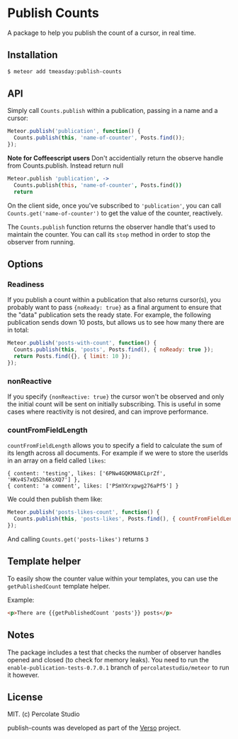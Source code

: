 # Publish Counts

A package to help you publish the count of a cursor, in real time.

## Installation

``` sh
$ meteor add tmeasday:publish-counts
```

## API

Simply call `Counts.publish` within a publication, passing in a name and a cursor:

```js
Meteor.publish('publication', function() {
  Counts.publish(this, 'name-of-counter', Posts.find());
});
```

**Note for Coffeescript users** Don't accidentially return the observe handle from Counts.publish. Instead return null

```coffee
Meteor.publish 'publication', ->
  Counts.publish(this, 'name-of-counter', Posts.find())
  return
```

On the client side, once you've subscribed to `'publication'`, you can call `Counts.get('name-of-counter')` to get the value of the counter, reactively.

The `Counts.publish` function returns the observer handle that's used to maintain the counter. You can call its `stop` method in order to stop the observer from running.

## Options

### Readiness

If you publish a count within a publication that also returns cursor(s), you probably want to pass `{noReady: true}` as a final argument to ensure that the "data" publication sets the ready state. For example, the following publication sends down 10 posts, but allows us to see how many there are in total:

```js
Meteor.publish('posts-with-count', function() {
  Counts.publish(this, 'posts', Posts.find(), { noReady: true });
  return Posts.find({}, { limit: 10 });
});
```

### nonReactive

If you specify `{nonReactive: true}` the cursor won't be observed and only the initial count will be sent on initially subscribing. This is useful in some cases where reactivity is not desired, and can improve performance.
 
### countFromFieldLength

`countFromFieldLength` allows you to specify a field to calculate the sum of its length across all documents.
For example if we were to store the userIds in an array on a field called `likes`:

```
{ content: 'testing', likes: ['6PNw4GQKMA8CLprZf', 'HKv4S7xQ52h6KsXQ7'] },
{ content: 'a comment', likes: ['PSmYXrxpwg276aPf5'] }
```

We could then publish them like:

```js
Meteor.publish('posts-likes-count', function() {
  Counts.publish(this, 'posts-likes', Posts.find(), { countFromFieldLength: 'likes' });
});
```

And calling `Counts.get('posts-likes')` returns `3`

## Template helper

To easily show the counter value within your templates, you can use the `getPublishedCount` template helper.

Example:
```html
<p>There are {{getPublishedCount 'posts'}} posts</p>
```

## Notes

The package includes a test that checks the number of observer handles opened and closed (to check for memory leaks). You need to run the `enable-publication-tests-0.7.0.1` branch of `percolatestudio/meteor` to run it however.

## License 

MIT. (c) Percolate Studio

publish-counts was developed as part of the [Verso](http://versoapp.com) project.
